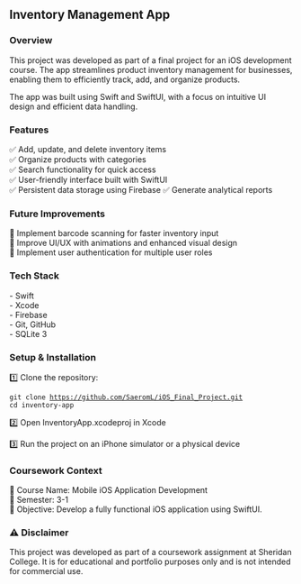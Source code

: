 <h2>Inventory Management App</h2>

<h3>Overview</h3>

<p>This project was developed as part of a final project for an iOS development course. The app streamlines product inventory management for businesses, enabling them to efficiently track, add, and organize products.</p>
<p>The app was built using Swift and SwiftUI, with a focus on intuitive UI design and efficient data handling.</p>

<h3>Features</h3>

✅ Add, update, and delete inventory items<br>
✅ Organize products with categories<br>
✅ Search functionality for quick access<br>
✅ User-friendly interface built with SwiftUI<br>
✅ Persistent data storage using Firebase
✅ Generate analytical reports

<h3>Future Improvements</h3>

🔹 Implement barcode scanning for faster inventory input<br>
🔹 Improve UI/UX with animations and enhanced visual design<br>
🔹 Implement user authentication for multiple user roles

<h3>Tech Stack</h3>
- Swift<br>
- Xcode<br>
- Firebase<br>
- Git, GitHub<br>
- SQLite 3 

<h3>Setup & Installation</h3>

<p>1️⃣ Clone the repository:</p>

<code>git clone https://github.com/SaeromL/iOS_Final_Project.git</code><br>
<code>cd inventory-app</code>

<p>2️⃣ Open InventoryApp.xcodeproj in Xcode</p>
<p>3️⃣ Run the project on an iPhone simulator or a physical device</p>

<h3>Coursework Context</h3>

📌 Course Name: Mobile iOS Application Development<br>
📅 Semester: 3-1<br>
🎯 Objective: Develop a fully functional iOS application using SwiftUI.

<h3>⚠️ Disclaimer</h3>

<p>This project was developed as part of a coursework assignment at Sheridan College. It is for educational and portfolio purposes only and is not intended for commercial use.</p>
